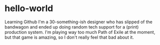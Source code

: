 # hello-world
Learning Github
I'm a 30-something-ish designer who has slipped of the bandwagon and ended up doing random tech support for a (print) production system.
I'm playing way too much Path of Exile at the moment, but that game is amazing, so I don't really feel that bad about it.

